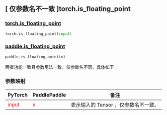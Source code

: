 ## [ 仅参数名不一致 ]torch.is_floating_point

### [torch.is_floating_point](https://pytorch.org/docs/stable/generated/torch.is_floating_point.html?highlight=is_floating_point#torch.is_floating_point)

```python
torch.is_floating_point(input)
```

### [paddle.is_floating_point](https://www.paddlepaddle.org.cn/documentation/docs/zh/api/paddle/is_floating_point_cn.html#is-floating-point)

```python
paddle.is_floating_point(x)
```

两者功能一致且参数用法一致，仅参数名不同，具体如下：
### 参数映射
| PyTorch       | PaddlePaddle | 备注                                                   |
| ------------- | ------------ | ------------------------------------------------------ |
| <font color='red'> input </font> | <font color='red'> x </font> | 表示输入的 Tensor ，仅参数名不一致。  |
